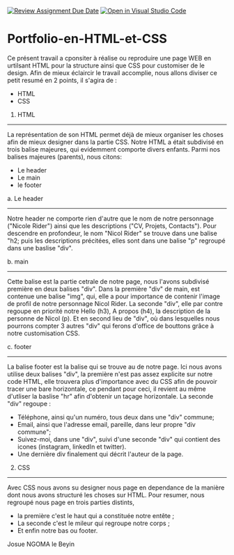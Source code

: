 [![Review Assignment Due Date](https://classroom.github.com/assets/deadline-readme-button-22041afd0340ce965d47ae6ef1cefeee28c7c493a6346c4f15d667ab976d596c.svg)](https://classroom.github.com/a/VuH2okX6)
[![Open in Visual Studio Code](https://classroom.github.com/assets/open-in-vscode-2e0aaae1b6195c2367325f4f02e2d04e9abb55f0b24a779b69b11b9e10269abc.svg)](https://classroom.github.com/online_ide?assignment_repo_id=15310611&assignment_repo_type=AssignmentRepo)

# Portfolio-en-HTML-et-CSS

Ce présent travail a cponsiter à réalise ou reproduire une page WEB en urtilsant HTML pour la structure ainsi que CSS pour customiser de le design. Afin de mieux éclaircir le travail accomplie, nous allons diviser ce petit resumé en 2 points, il s'agira de :
* HTML
* CSS

1. HTML
_______
La représentation de son HTML permet déjà de mieux organiser les choses afin de mieux designer dans la partie CSS.
Notre HTML a était subdivisé en trois balise majeures, qui evidemment comporte divers enfants. Parmi nos balises majeures (parents), nous citons:
* Le header
* Le main
* le footer

a. Le header
____________
Notre header ne comporte rien d'autre que le nom de notre personnage ("Nicole Rider") ainsi que les descriptions ("CV, Projets, Contacts").
Pour descendre en profondeur, le nom "Nicol Rider" se trouve dans une balise "h2; puis les descriptions précitées, elles sont dans une balise "p" regroupé dans une baslise "div".

b. main
_______
Cette balise est la partie cetrale de notre page, nous l'avons subdivisé première en deux balises "div".
Dans la première "div" de main, est contenue une balise "img", qui, elle a pour importance de contenir l'image de profil de notre personnage Nicol Rider.
La seconde "div", elle par contre regoupe en priorité notre Hello (h3), A propos (h4), la description de la personne de Nicol (p). 
Et en second lieu de "div", où dans lesquelles nous pourrons compter 3 autres "div" qui ferons d'office de bouttons grâce à notre customisation CSS.

c. footer
_________
La balise footer est la balise qui se trouve au de notre page.
Ici nous avons utilise deux balises "div", la première n'est pas assez explicite sur notre code HTML, elle trouvera plus d'importance avec du CSS afin de pouvoir tracer une bare horizontale, ce pendant pour ceci, il revient au même d'utliser la baslise "hr" afin d'obtenir un taçage horizontale.
La seconde "div" regoupe :
- Téléphone, ainsi qu'un numéro, tous deux dans une "div" commune;
- Email, ainsi que l'adresse email, pareille, dans leur propre "div commune";
- Suivez-moi, dans une "div", suivi d'une seconde "div" qui contient des icones (instagram, linkedIn et twitter).
- Une dernière div finalement qui décrit l'auteur de la page.

2. CSS
______
Avec CSS nous avons su designer nous page en dependance de la manière dont nous avons structuré les choses sur HTML.
Pour resumer, nous regroupé nous page en trois parties distints, 
- la première c'est le haut qui a constituée notre entête ;
- La seconde c'est le mileur qui regroupe notre corps ;
- Et enfin notre bas ou footer.






Josue NGOMA le Beyin
